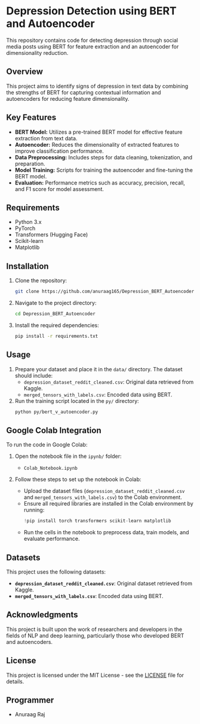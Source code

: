 # Depression Detection using BERT and Autoencoder

This repository contains code for detecting depression through social media posts using BERT for feature extraction and an autoencoder for dimensionality reduction.

## Overview

This project aims to identify signs of depression in text data by combining the strengths of BERT for capturing contextual information and autoencoders for reducing feature dimensionality.

## Key Features

- **BERT Model:** Utilizes a pre-trained BERT model for effective feature extraction from text data.
- **Autoencoder:** Reduces the dimensionality of extracted features to improve classification performance.
- **Data Preprocessing:** Includes steps for data cleaning, tokenization, and preparation.
- **Model Training:** Scripts for training the autoencoder and fine-tuning the BERT model.
- **Evaluation:** Performance metrics such as accuracy, precision, recall, and F1 score for model assessment.

## Requirements

- Python 3.x
- PyTorch
- Transformers (Hugging Face)
- Scikit-learn
- Matplotlib

## Installation

1. Clone the repository:
    ```bash
    git clone https://github.com/anuraag165/Depression_BERT_Autoencoder.git
    ```
2. Navigate to the project directory:
    ```bash
    cd Depression_BERT_Autoencoder
    ```
3. Install the required dependencies:
    ```bash
    pip install -r requirements.txt
    ```

## Usage

1. Prepare your dataset and place it in the `data/` directory. The dataset should include:
    - `depression_dataset_reddit_cleaned.csv`: Original data retrieved from Kaggle.
    - `merged_tensors_with_labels.csv`: Encoded data using BERT.
2. Run the training script located in the `py/` directory:
    ```bash
    python py/bert_v_autoencoder.py
    ```

## Google Colab Integration

To run the code in Google Colab:

1. Open the notebook file in the `ipynb/` folder:
    - `Colab_Notebook.ipynb`

2. Follow these steps to set up the notebook in Colab:
    - Upload the dataset files (`depression_dataset_reddit_cleaned.csv` and `merged_tensors_with_labels.csv`) to the Colab environment.
    - Ensure all required libraries are installed in the Colab environment by running:
      ```python
      !pip install torch transformers scikit-learn matplotlib
      ```
    - Run the cells in the notebook to preprocess data, train models, and evaluate performance.

## Datasets

This project uses the following datasets:
- **`depression_dataset_reddit_cleaned.csv`**: Original dataset retrieved from Kaggle.
- **`merged_tensors_with_labels.csv`**: Encoded data using BERT.

## Acknowledgments

This project is built upon the work of researchers and developers in the fields of NLP and deep learning, particularly those who developed BERT and autoencoders.

## License

This project is licensed under the MIT License - see the [LICENSE](LICENSE) file for details.

## Programmer

- Anuraag Raj
